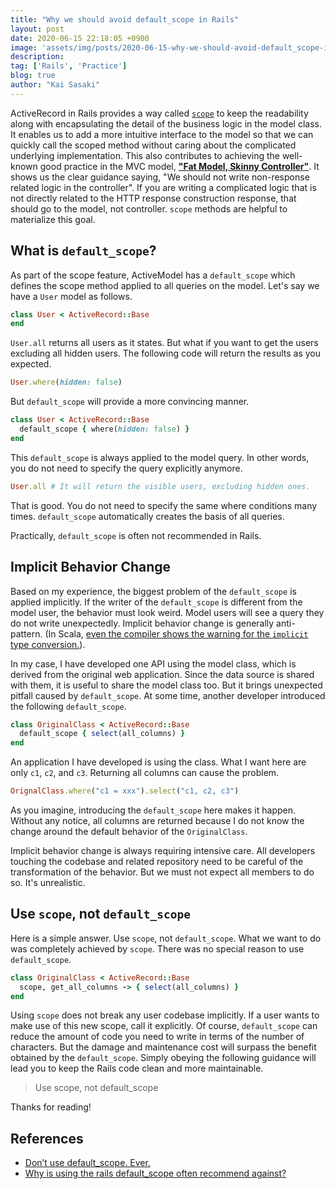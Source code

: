 ```yaml
---
title: "Why we should avoid default_scope in Rails"
layout: post
date: 2020-06-15 22:18:05 +0900
image: 'assets/img/posts/2020-06-15-why-we-should-avoid-default_scope-in-rails/catch.png'
description:
tag: ['Rails', 'Practice']
blog: true
author: "Kai Sasaki"
---
```


ActiveRecord in Rails provides a way called [`scope`](https://guides.rubyonrails.org/active_record_querying.html#scopes) to keep the readability along with encapsulating the detail of the business logic in the model class. It enables us to add a more intuitive interface to the model so that we can quickly call the scoped method without caring about the complicated underlying implementation. This also contributes to achieving the well-known good practice in the MVC model, [**"Fat Model, Skinny Controller"**](https://riptutorial.com/ruby-on-rails/example/9609/fat-model--skinny-controller). It shows us the clear guidance saying, "We should not write non-response related logic in the controller". If you are writing a complicated logic that is not directly related to the HTTP response construction response, that should go to the model, not controller. `scope` methods are helpful to materialize this goal.

## What is `default_scope`?

As part of the scope feature, ActiveModel has a `default_scope` which defines the scope method applied to all queries on the model. Let's say we have a `User` model as follows.

```ruby
class User < ActiveRecord::Base
end
```

`User.all` returns all users as it states. But what if you want to get the users excluding all hidden users. The following code will return the results as you expected.

```ruby
User.where(hidden: false)
```

But `default_scope` will provide a more convincing manner.

```ruby
class User < ActiveRecord::Base
  default_scope { where(hidden: false) }
end
```

This `default_scope` is always applied to the model query. In other words, you do not need to specify the query explicitly anymore.

```ruby
User.all # It will return the visible users, excluding hidden ones.
```

That is good. You do not need to specify the same where conditions many times. `default_scope` automatically creates the basis of all queries.

Practically, `default_scope` is often not recommended in Rails.

## Implicit Behavior Change

Based on my experience, the biggest problem of the `default_scope` is applied implicitly. If the writer of the `default_scope` is different from the model user, the behavior must look weird. Model users will see a query they do not write unexpectedly. Implicit behavior change is generally anti-pattern. (In Scala, [even the compiler shows the warning for the `implicit` type conversion.](https://docs.scala-lang.org/tour/implicit-conversions.html)).

In my case, I have developed one API using the model class, which is derived from the original web application. Since the data source is shared with them, it is useful to share the model class too. But it brings unexpected pitfall caused by `default_scope`. At some time, another developer introduced the following `default_scope`.

```ruby
class OriginalClass < ActiveRecord::Base
  default_scope { select(all_columns) }
end
```

An application I have developed is using the class. What I want here are only `c1`, `c2`, and `c3`. Returning all columns can cause the problem.

```ruby
OrignalClass.where("c1 = xxx").select("c1, c2, c3")
```

As you imagine, introducing the `default_scope` here makes it happen. Without any notice, all columns are returned because I do not know the change around the default behavior of the `OriginalClass`.

Implicit behavior change is always requiring intensive care. All developers touching the codebase and related repository need to be careful of the transformation of the behavior. But we must not expect all members to do so. It's unrealistic.

## Use `scope`, not `default_scope`

Here is a simple answer. Use `scope`, not `default_scope`. What we want to do was completely achieved by `scope`. There was no special reason to use `default_scope`.

```ruby
class OriginalClass < ActiveRecord::Base
  scope, get_all_columns -> { select(all_columns) }
end
```

Using `scope` does not break any user codebase implicitly. If a user wants to make use of this new scope, call it explicitly. Of course, `default_scope` can reduce the amount of code you need to write in terms of the number of characters. But the damage and maintenance cost will surpass the benefit obtained by the `default_scope`. Simply obeying the following guidance will lead you to keep the Rails code clean and more maintainable.

> Use scope, not default_scope

Thanks for reading!

## References

* [Don’t use default_scope. Ever.](https://andycroll.com/ruby/dont-use-default-scope/)
* [Why is using the rails default_scope often recommend against?](https://stackoverflow.com/questions/25087336/why-is-using-the-rails-default-scope-often-recommend-against)